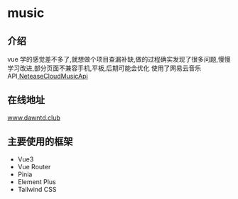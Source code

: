 # music

## 介绍

vue 学的感觉差不多了,就想做个项目查漏补缺,做的过程确实发现了很多问题,慢慢学习改进,部分页面不兼容手机,平板,后期可能会优化
使用了网易云音乐 API,[NeteaseCloudMusicApi](https://github.com/Binaryify/NeteaseCloudMusicApi)

## 在线地址

www.dawntd.club

## 主要使用的框架

- Vue3
- Vue Router
- Pinia
- Element Plus
- Tailwind CSS
